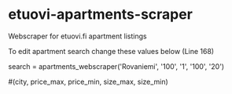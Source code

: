 # etuovi-apartments-scraper
Webscraper for etuovi.fi apartment listings

To edit apartment search change these values below (Line 168)

search = apartments_webscraper('Rovaniemi', '100', '1', '100', '20') 

#(city, price_max, price_min, size_max, size_min)
